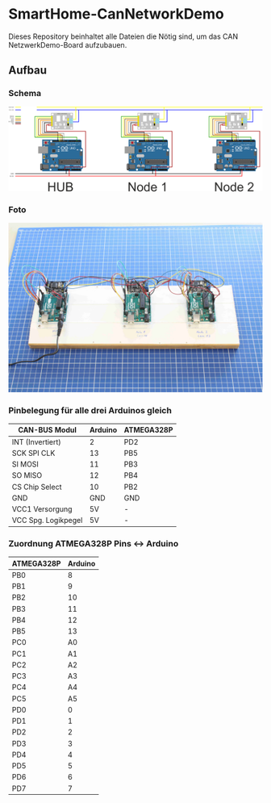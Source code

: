 # SmartHome-CanNetworkDemo
Dieses Repository beinhaltet alle Dateien die Nötig sind, um das CAN NetzwerkDemo-Board aufzubauen.
## Aufbau
### Schema
![Aufbau-Schema](Bilder/Aufbau-Schema.png)
### Foto
![Aufbau-Foto](Bilder/Testaufbau-Foto.jpg)
### Pinbelegung für alle drei Arduinos gleich
CAN-BUS Modul | Arduino | ATMEGA328P
--------------|---------|-----------
INT (Invertiert)|2|PD2
SCK SPI CLK|13|PB5
SI MOSI|11|PB3
SO MISO|12|PB4
CS Chip Select|10|PB2
GND|GND|GND
VCC1 Versorgung|5V|\-
VCC Spg. Logikpegel|5V|\-

### Zuordnung ATMEGA328P Pins <-> Arduino
ATMEGA328P | Arduino
-----------|--------
PB0|8
PB1|9
PB2|10
PB3|11
PB4|12
PB5|13
PC0|A0
PC1|A1
PC2|A2
PC3|A3
PC4|A4
PC5|A5
PD0|0
PD1|1
PD2|2
PD3|3
PD4|4
PD5|5
PD6|6
PD7|7


